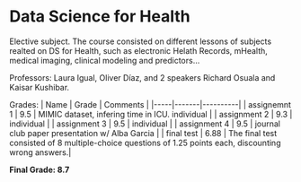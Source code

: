 # Data Science for Health
Elective subject. The course consisted on different lessons of subjects realted on DS for Health, such as electronic Helath Records, mHealth, medical imaging, clinical modeling and predictors...

Professors: Laura Igual, Oliver Díaz, and 2 speakers Richard Osuala and Kaisar Kushibar.

Grades:
  | Name | Grade | Comments |
  |-----|-------|----------|
  | assignemnt 1 | 9.5  | MIMIC dataset, infering time in ICU. individual |
  | assignment 2 | 9.3  | individual |
  | assignment 3 | 9.5  | individual |
  | assignment 4 | 9.5  | journal club paper presentation w/ Alba Garcia |
  | final test   | 6.88 | The final test consisted of 8 multiple-choice questions of 1.25 points each, discounting wrong answers.|

**Final Grade: 8.7**
